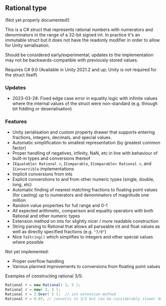 ## Rational type ##

(Not yet properly documented!)

This is a C# struct that represents rational numbers with numerators and denominators in the range of a 32-bit signed int. In practice it's an immutable struct but it does not have the readonly modifier in order to allow for Unity serialisation.

Should be considered early/experimental; updates to the implementation may not be backwards-compatible with previously stored values.

Requires C# 9.0 (Available in Unity 2021.2 and up; Unity is *not* required for the struct itself)


### Updates ###

- 2023-03-28: Fixed edge case error in equality logic with infinite values where the internal values of the struct were non-standard (e.g. through bit fiddling or deserialisation)


### Features ###

- Unity serialisation and custom property drawer that supports entering fractions, integers, decimals, and special values.
- Automatic simplification to smallest representation (by greatest common factor)
- Proper handling of negatives, infinity, NaN, etc in line with behaviour of built-in types and conversions thereof
- `IEquatable< Rational >`, `IComparable`, `IComparable< Rational >`, and `IConvertible` implementations
- Implicit conversions from ints
- Explicit converstions to and from other numeric types (single, double, long, etc)
- Automatic finding of nearest matching fractions to floating point values (for casting) up to numerators and denominators of magnitude one million
- Random value properties for full range and 0-1
- All expected arithmetic, comparison and equality operators with both Rational and other numeric types
- Extension method on ints for slightly nicer / more readable construction
- String parsing to Rational that allows all parseable int and float values as well as directly specified fractions (e.g. `"7/9"`)
- Nice `ToString()` which simplifies to integers and other special values where possible

Not yet implemented:
- Proper overflow handling
- Various planned improvements to conversions from floating point values


Examples of constructing rational 3/5:

```cs
Rational r = new Rational( 3, 5 );
Rational r = new( 3, 5 );
Rational r = 3.Over( 5 );  // int extension method
Rational r = 0.6f; // converts to 3/5 but can be considerably slower depending on value
```